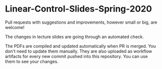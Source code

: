 # Linear-Control-Slides-Spring-2020

Pull requests with suggestions and improvements, however small or big, are welcome!

The changes in lecture slides are going through an automated check.

The PDFs are compiled and updated automatically when PR is merged. You don't need to update them manually.
They are also uploaded as workflow artifacts for every new commit pushed into this repository. You can use them to see your changes.
